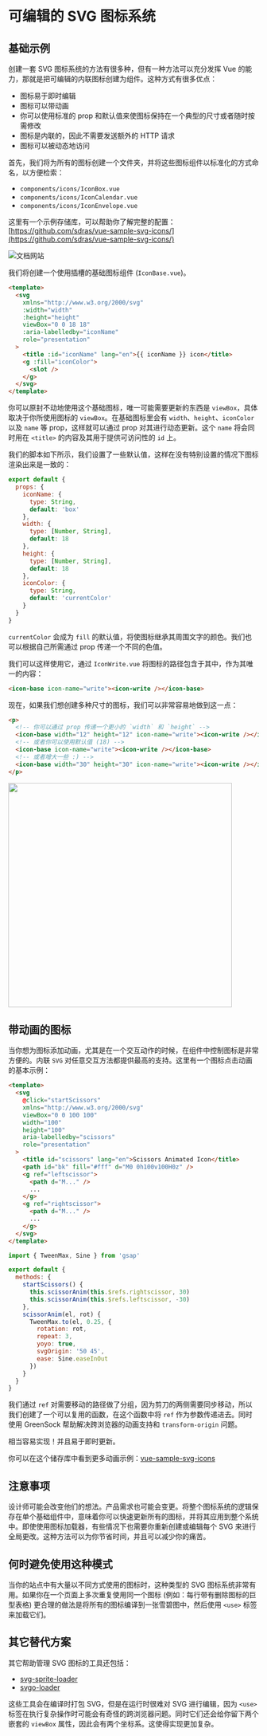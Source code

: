 # 可编辑的 SVG 图标系统

## 基础示例

创建一套 SVG 图标系统的方法有很多种，但有一种方法可以充分发挥 Vue 的能力，那就是把可编辑的内联图标创建为组件。这种方式有很多优点：

- 图标易于即时编辑
- 图标可以带动画
- 你可以使用标准的 prop 和默认值来使图标保持在一个典型的尺寸或者随时按需修改
- 图标是内联的，因此不需要发送额外的 HTTP 请求
- 图标可以被动态地访问

首先，我们将为所有的图标创建一个文件夹，并将这些图标组件以标准化的方式命名，以方便检索：

- `components/icons/IconBox.vue`
- `components/icons/IconCalendar.vue`
- `components/icons/IconEnvelope.vue`

这里有一个示例存储库，可以帮助你了解完整的配置：[https://github.com/sdras/vue-sample-svg-icons/](https://github.com/sdras/vue-sample-svg-icons/)

![文档网站](/images/editable-svg-icons '文档演示')

我们将创建一个使用插槽的基础图标组件 (`IconBase.vue`)。

```html
<template>
  <svg
    xmlns="http://www.w3.org/2000/svg"
    :width="width"
    :height="height"
    viewBox="0 0 18 18"
    :aria-labelledby="iconName"
    role="presentation"
  >
    <title :id="iconName" lang="en">{{ iconName }} icon</title>
    <g :fill="iconColor">
      <slot />
    </g>
  </svg>
</template>
```

你可以原封不动地使用这个基础图标，唯一可能需要更新的东西是 `viewBox`，具体取决于你所使用图标的 `viewBox`。在基础图标里会有 `width`、`height`、`iconColor` 以及 `name` 等 prop，这样就可以通过 prop 对其进行动态更新。这个 `name` 将会同时用在 `<title>` 的内容及其用于提供可访问性的 `id` 上。

我们的脚本如下所示，我们设置了一些默认值，这样在没有特别设置的情况下图标渲染出来是一致的：

```js
export default {
  props: {
    iconName: {
      type: String,
      default: 'box'
    },
    width: {
      type: [Number, String],
      default: 18
    },
    height: {
      type: [Number, String],
      default: 18
    },
    iconColor: {
      type: String,
      default: 'currentColor'
    }
  }
}
```

`currentColor` 会成为 `fill` 的默认值，将使图标继承其周围文字的颜色。我们也可以根据自己所需通过 prop 传递一个不同的色值。

我们可以这样使用它，通过 `IconWrite.vue` 将图标的路径包含于其中，作为其唯一的内容：

```html
<icon-base icon-name="write"><icon-write /></icon-base>
```

现在，如果我们想创建多种尺寸的图标，我们可以非常容易地做到这一点：

```html
<p>
  <!-- 你可以通过 prop 传递一个更小的 `width` 和 `height` -->
  <icon-base width="12" height="12" icon-name="write"><icon-write /></icon-base>
  <!-- 或者你可以使用默认值 (18) -->
  <icon-base icon-name="write"><icon-write /></icon-base>
  <!-- 或者增大一些 :) -->
  <icon-base width="30" height="30" icon-name="write"><icon-write /></icon-base>
</p>
```

<img src="/images/editable-svg-icons-sizes.png" width="450" />

## 带动画的图标

当你想为图标添加动画，尤其是在一个交互动作的时候，在组件中控制图标是非常方便的。内联 `SVG` 对任意交互方法都提供最高的支持。这里有一个图标点击动画的基本示例：

```html
<template>
  <svg
    @click="startScissors"
    xmlns="http://www.w3.org/2000/svg"
    viewBox="0 0 100 100"
    width="100"
    height="100"
    aria-labelledby="scissors"
    role="presentation"
  >
    <title id="scissors" lang="en">Scissors Animated Icon</title>
    <path id="bk" fill="#fff" d="M0 0h100v100H0z" />
    <g ref="leftscissor">
      <path d="M..." />
      ...
    </g>
    <g ref="rightscissor">
      <path d="M..." />
      ...
    </g>
  </svg>
</template>
```

```js
import { TweenMax, Sine } from 'gsap'

export default {
  methods: {
    startScissors() {
      this.scissorAnim(this.$refs.rightscissor, 30)
      this.scissorAnim(this.$refs.leftscissor, -30)
    },
    scissorAnim(el, rot) {
      TweenMax.to(el, 0.25, {
        rotation: rot,
        repeat: 3,
        yoyo: true,
        svgOrigin: '50 45',
        ease: Sine.easeInOut
      })
    }
  }
}
```

我们通过 `ref` 对需要移动的路径做了分组，因为剪刀的两侧需要同步移动，所以我们创建了一个可以复用的函数，在这个函数中将 `ref` 作为参数传递进去。同时使用 GreenSock 帮助解决跨浏览器的动画支持和 `transform-origin` 问题。

<common-codepen-snippet title="Editable SVG Icon System: Animated icon" slug="dJRpgY" :preview="false" :editable="false" version="2" theme="0" />

相当容易实现！并且易于即时更新。

你可以在这个储存库中看到更多动画示例：[vue-sample-svg-icons](https://github.com/sdras/vue-sample-svg-icons/)

## 注意事项

设计师可能会改变他们的想法。产品需求也可能会变更。将整个图标系统的逻辑保存在单个基础组件中，意味着你可以快速更新所有的图标，并将其应用到整个系统中。即使使用图标加载器，有些情况下也需要你重新创建或编辑每个 SVG 来进行全局更改。这种方法可以为你节省时间，并且可以减少你的痛苦。

## 何时避免使用这种模式

当你的站点中有大量以不同方式使用的图标时，这种类型的 SVG 图标系统非常有用。如果你在一个页面上多次重复使用同一个图标 (例如：每行带有删除图标的巨型表格) 更合理的做法是将所有的图标编译到一张雪碧图中，然后使用 `<use>` 标签来加载它们。

## 其它替代方案

其它帮助管理 SVG 图标的工具还包括：

- [svg-sprite-loader](https://github.com/kisenka/svg-sprite-loader)
- [svgo-loader](https://github.com/rpominov/svgo-loader)

这些工具会在编译时打包 SVG，但是在运行时很难对 SVG 进行编辑，因为 `<use>` 标签在执行复杂操作时可能会有奇怪的跨浏览器问题。同时它们还会给你留下两个嵌套的 `viewBox` 属性，因此会有两个坐标系。这使得实现更加复杂。
